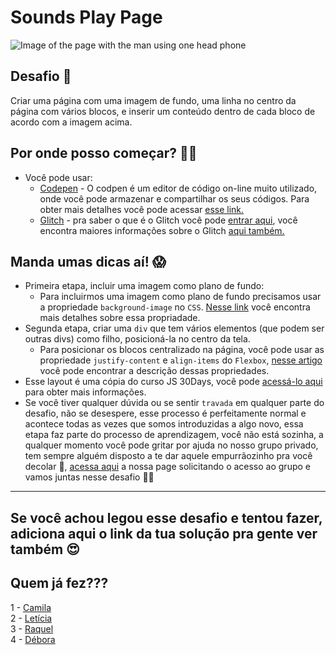 # Sounds Play Page

![Image of the page with the man using one head phone](../../assets/imgs/sounds-play.jpeg)

## Desafio 🎯
Criar uma página com uma imagem de fundo, uma linha no centro da página com vários blocos, e inserir um conteúdo dentro de cada bloco de acordo com a imagem acima.  

  
    
## Por onde posso começar? 💪🏽
- Você pode usar: 
  - [Codepen](https://codepen.io/) - O codpen é um editor de código on-line muito utilizado, onde você pode armazenar e compartilhar os seus códigos. Para obter mais detalhes você pode acessar [esse link.](https://blog.codepen.io/2016/02/01/learn-how-the-editor-works-the-editor-tour/)
  - [Glitch](https://glitch.com/) - pra saber o que é o Glitch você pode [entrar aqui](https://medium.com/glitch/what-is-glitch-90cd75e40277), você encontra maiores informações sobre o Glitch [aqui também.](https://medium.com/@glitch)  
  

## Manda umas dicas aí! 😱
- Primeira etapa, incluir uma imagem como plano de fundo:
  - Para incluirmos uma imagem como plano de fundo precisamos usar a propriedade `background-image` no `CSS`. [Nesse link](http://htmldog.com/references/css/properties/background-image/) você encontra mais detalhes sobre essa propriadade.
- Segunda etapa, criar uma `div` que tem vários elementos (que podem ser outras divs) como filho, posicioná-la no centro da tela.
  - Para posicionar os blocos centralizado na página, você pode usar as propriedade `justify-content` e `align-items` do `Flexbox`, [nesse artigo](https://css-tricks.com/snippets/css/a-guide-to-flexbox/) você pode encontrar a descrição dessas propriedades.
- Esse layout é uma cópia do curso JS 30Days, você pode [acessá-lo aqui](https://javascript30.com/) para obter mais informações.
- Se você tiver qualquer dúvida ou se sentir `travada` em qualquer parte do desafio, não se desespere, esse processo é perfeitamente normal e acontece todas as vezes que somos introduzidas a algo novo, essa etapa faz parte do processo de aprendizagem, você não está sozinha, a qualquer momento você pode gritar por ajuda no nosso grupo privado, tem sempre alguém disposto a te dar aquele empurrãozinho pra você decolar 🌈, [acessa aqui](https://www.instagram.com/reactladies/) a nossa page solicitando o acesso ao grupo e vamos juntas nesse desafio 💃🏽  


---  

## Se você achou legou esse desafio e tentou fazer, adiciona aqui o link da tua solução pra gente ver também 😍  

## Quem já fez???
1 - [Camila](https://codepen.io/camilars/pen/zybNzv)     
2 - [Letícia](https://codepen.io/leehmaciel/pen/ebXzem)   
3 - [Raquel](https://codepen.io/raquel-ods/pen/VqNexG)  
4 - [Débora](https://codepen.io/Debbiemars/pen/OrGrwG)  
